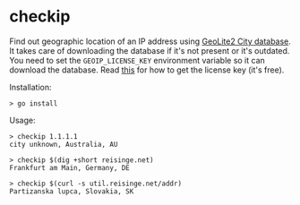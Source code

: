 # checkip

Find out geographic location of an IP address using [GeoLite2 City
database](https://dev.maxmind.com/geoip/geoip2/geolite2/). It takes care of
downloading the database if it's not present or it's outdated. You need to set
the `GEOIP_LICENSE_KEY` environment variable so it can download the database.
Read [this](https://dev.maxmind.com/geoip/geoip2/geolite2/#Download_Access) for
how to get the license key (it's free).

Installation:

```
> go install
```

Usage:

```
> checkip 1.1.1.1
city unknown, Australia, AU

> checkip $(dig +short reisinge.net)
Frankfurt am Main, Germany, DE

> checkip $(curl -s util.reisinge.net/addr)
Partizanska lupca, Slovakia, SK
```
